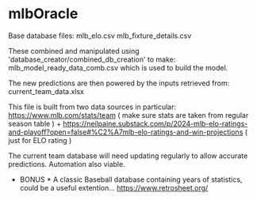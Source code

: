 # mlbOracle

Base database files: 
mlb_elo.csv
mlb_fixture_details.csv

These combined and manipulated using 'database_creator/combined_db_creation' to make:
mlb_model_ready_data_comb.csv
which is used to build the model. 

The new predictions are then powered by the inputs retrieved from:
current_team_data.xlsx

This file is built from two data sources in particular: 
https://www.mlb.com/stats/team ( make sure stats are taken from regular season table )
+
https://neilpaine.substack.com/p/2024-mlb-elo-ratings-and-playoff?open=false#%C2%A7mlb-elo-ratings-and-win-projections ( just for ELO rating )

The current team database will need updating regularly to allow accurate predictions. Automation also viable.

* BONUS *
A classic Baseball database containing years of statistics, could be a useful extention... 
https://www.retrosheet.org/ 